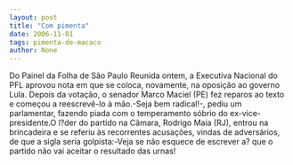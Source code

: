 ```yaml
---
layout: post
title: "Com pimenta"
date: 2006-11-01
tags: pimenta-de-macaco
author: None
---
```

Do Painel da Folha de São Paulo
Reunida ontem, a Executiva Nacional do PFL aprovou nota em que se coloca, novamente, na oposição ao governo Lula. Depois da votação, o senador Marco Maciel (PE) fez reparos ao texto e começou a reescrevê-lo à mão.-Seja bem radical!-, pediu um parlamentar, fazendo piada com o temperamento sóbrio do ex-vice-presidente.O l?der do partido na Câmara, Rodrigo Maia (RJ), entrou na brincadeira e se referiu às recorrentes acusações, vindas de adversários, de que a sigla seria golpista:-Veja se não esquece de escrever a? que o partido não vai aceitar o resultado das urnas! 